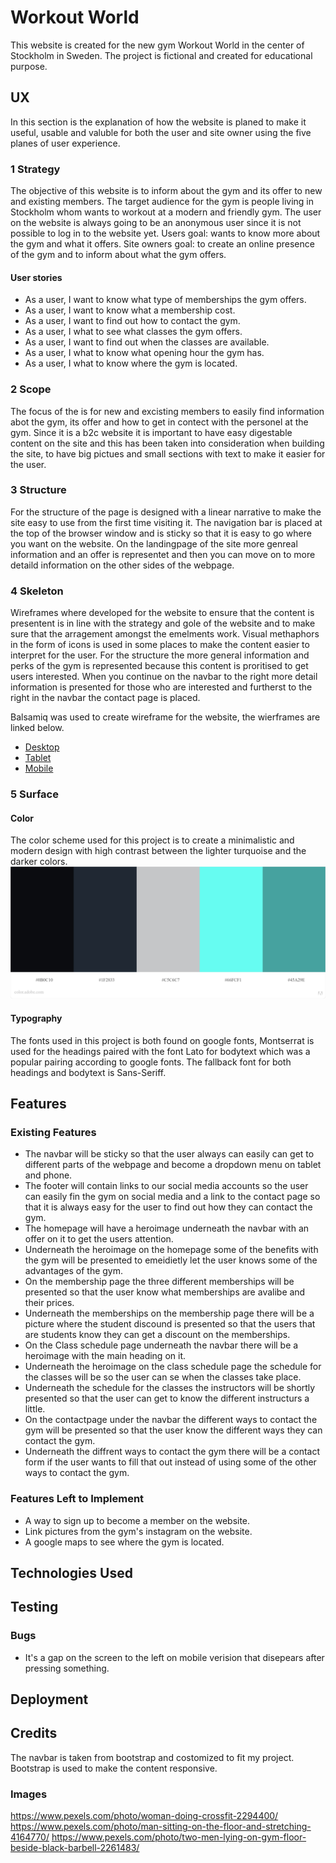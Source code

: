 # Workout World
This website is created for the new gym Workout World in the center of Stockholm in Sweden. The project is fictional and created for educational purpose.

## UX 
In this section is the explanation of how the website is planed to make it useful, usable and valuble for both the user and site owner using the five planes of user experience. 
### 1 Strategy
The objective of this website is to inform about the gym and its offer to new and existing members. 
The target audience for the gym is people living in Stockholm whom wants to workout at a modern and friendly gym. 
The user on the website is always going to be an anonymous user since it is not possible to log in to the website yet. 
Users goal: wants to know more about the gym and what it offers.
Site owners goal: to create an online presence of the gym and to inform about what the gym offers. 

#### User stories 
* As a user, I want to know what type of memberships the gym offers. 
* As a user, I want to know what a membership cost.
* As a user, I want to find out how to contact the gym. 
* As a user, I what to see what classes the gym offers. 
* As a user, I want to find out when the classes are available. 
* As a user, I what to know what opening hour the gym has. 
* As a user, I what to know where the gym is located. 

### 2 Scope 
The focus of the is for new and excisting members to easily find information abot the gym, its offer and how to get in contect with the personel at the gym. 
Since it is a b2c website it is important to have easy digestable content on the site and this has been taken into consideration when building the site, 
to have big pictues and small sections with text to make it easier for the user. 
### 3 Structure 
For the structure of the page is designed with a linear narrative to make the site easy to use from the first time visiting it.
The navigation bar is placed at the top of the browser window and is sticky so that it is easy to go where you want on the website.
On the landingpage of the site more genreal information and an offer is representet and then you can move on to more detaild information on the other sides of the webpage. 
### 4 Skeleton
Wireframes where developed for the website to ensure that the content is presentent is in line with the strategy and gole of the website and to make sure that the arragement amongst the emelments work. 
Visual methaphors in the form of icons is used in some places to make the content easier to interpret for the user. 
For the structure the more general information and perks of the gym is represented because this content is proritised to get users interested. When you continue on the navbar 
to the right more detail information is presented for those who are interested and furtherst to the right in the navbar the contact page is placed. 

Balsamiq was used to create wireframe for the website, the wierframes are linked below. 
* [Desktop](/assets/wireframes/desktop-wireframes.pdf) 
* [Tablet](/assets/wireframes/tablet-wireframes.pdf) 
* [Mobile](/assets/wireframes/phone-wireframes.pdf) 

### 5 Surface

#### Color

The color scheme used for this project is to create a minimalistic and modern design with high contrast between the lighter turquoise and the darker colors. 
![Color scheme](/assets/images/color-scheme.jpeg)

#### Typography 
The fonts used in this project is both found on google fonts, Montserrat is used for the headings paired with the font Lato for bodytext which was a popular pairing according to google fonts.
The fallback font for both headings and bodytext is Sans-Seriff. 

## Features 

### Existing Features
* The navbar will be sticky so that the user always can easily can get to different parts of the webpage 
and become a dropdown menu on tablet and phone.
* The footer will contain links to our social media accounts so the user can easily fin the gym on social media 
and a link to the contact page so that it is always easy for the user to find out how they can contact the gym. 
* The homepage will have a heroimage underneath the navbar with an offer on it to get the users attention. 
* Underneath the heroimage on the homepage some of the benefits with the gym will be presented 
to emeidietly let the user knows some of the advantages of the gym. 
* On the membership page the three different memberships will be presented so that the user know what memberships are avalibe and their prices. 
* Underneath the memberships on the membership page there will be a picture where the student discound is presented 
so that the users that are students know they can get a discount on the memberships. 
* On the Class schedule page underneath the navbar there will be a heroimage with the main heading on it. 
* Underneath the heroimage on the class schedule page the schedule for the classes will be so the user can se when the classes take place. 
* Underneath the schedule for the classes the instructors will be shortly presented so that the user can get to know the different instructurs a little. 
* On the contactpage under the navbar the different ways to contact the gym will be presented so that the user know the different ways they can contact the gym. 
* Underneath the diffrent ways to contact the gym there will be a contact form if the user wants to fill that out instead of using some of the other ways to contact the gym. 

### Features Left to Implement
* A way to sign up to become a member on the website.
* Link pictures from the gym's instagram on the website. 
* A google maps to see where the gym is located. 

## Technologies Used

## Testing

### Bugs 
* It's a gap on the screen to the left on mobile verision that disepears after pressing something. 

## Deployment

## Credits 

The navbar is taken from bootstrap and costomized to fit my project. 
Bootstrap is used to make the content responsive. 

### Images 
https://www.pexels.com/photo/woman-doing-crossfit-2294400/
https://www.pexels.com/photo/man-sitting-on-the-floor-and-stretching-4164770/
https://www.pexels.com/photo/two-men-lying-on-gym-floor-beside-black-barbell-2261483/